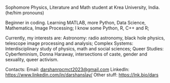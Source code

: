 Sophomore Physics, Literature and Math student at Krea University, India. (he/him pronouns)

Beginner in coding.
  Learning MATLAB, more Python, Data Science, Mathematica, Image Processing;
  I know some Python, R, C++ and R;

Currently, my interests are:
  Astronomy: radio astronomy, black hole physics, telescope image processing and analysis;
  Complex Systems: Interdisciplinary study of physics, math and social sciences;
  Queer Studies: Cyberfeminism, Donna Haraway, intersections of caste, gender and sexuality, queer activism. 
  
Contacts:
  Email: darshanrpcmct2023@gmail.com
  LinkedIn: https://www.linkedin.com/in/darshanslay/
  Other stuff: https://lnk.bio/dars 
